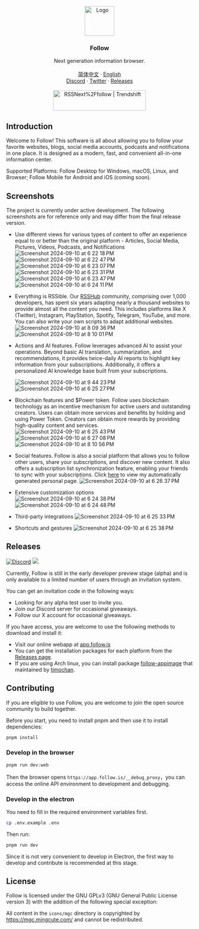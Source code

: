 <div align="center">
  <a href="https://github.com/RSSNext/Follow">
    <img src="https://github.com/RSSNext/follow/assets/41265413/c6c02ad5-cddc-46f5-8420-a47afe1c82fe" alt="Logo" width="80" height="80">
  </a>

  <h3>Follow</h3>

  <p>
    Next generation information browser.
    <br />
    <br />
    <a href="README.zh-cn.md"><u>简体中文</u></a>
    ·
    <a href="README.md"><u>English</u></a>
    <br />
    <a href="https://discord.gg/xHCVQZ6wmZ">Discord</a>
    ·
    <a href="https://x.com/intent/follow?screen_name=follow_app_">Twitter</a>
    ·
    <a href="https://github.com/RSSNext/Follow/releases">Releases</a>
    <br />
    <br />
    <a href="https://trendshift.io/repositories/9938" target="_blank"><img src="https://trendshift.io/api/badge/repositories/9938" alt="RSSNext%2Ffollow | Trendshift" style="width: 250px; height: 55px;" width="250" height="55"/></a>
  </p>
</div>

## Introduction

Welcome to Follow! This software is all about allowing you to follow your favorite websites, blogs, social media accounts, podcasts and notifications in one place. It is designed as a modern, fast, and convenient all-in-one information center.

Supported Platforms: Follow Desktop for Windows, macOS, Linux, and Browser; Follow Mobile for Android and iOS (coming soon).

## Screenshots

The project is currently under active development. The following screenshots are for reference only and may differ from the final release version.

- Use different views for various types of content to offer an experience equal to or better than the original platform - Articles, Social Media, Pictures, Videos, Podcasts, and Notifications
  ![Screenshot 2024-09-10 at 6 22 18 PM](https://github.com/user-attachments/assets/1958ec70-1916-47c5-82d0-3bd8e43f3a26)
  ![Screenshot 2024-09-10 at 6 22 47 PM](https://github.com/user-attachments/assets/1d0c3ed7-3da5-45e6-a264-399e8ea4071b)
  ![Screenshot 2024-09-10 at 6 23 07 PM](https://github.com/user-attachments/assets/d21d54be-c343-4ac6-99f0-90c1e410245a)
  ![Screenshot 2024-09-10 at 6 23 31 PM](https://github.com/user-attachments/assets/1781f368-8375-4b50-a66c-c8d8340f3ffb)
  ![Screenshot 2024-09-10 at 6 23 47 PM](https://github.com/user-attachments/assets/6ccfeada-dbc3-4c76-8ca2-5dcac8c06804)
  ![Screenshot 2024-09-10 at 6 24 11 PM](https://github.com/user-attachments/assets/f723d62a-1be7-48b1-a42c-83960af133be)

- Everything is RSSible. Our [RSSHub](https://github.com/DIYgod/RSSHub) community, comprising over 1,000 developers, has spent six years adapting nearly a thousand websites to provide almost all the content you need. This includes platforms like X (Twitter), Instagram, PlayStation, Spotify, Telegram, YouTube, and more. You can also write your own scripts to adapt additional websites.
  ![Screenshot 2024-09-10 at 8 09 36 PM](https://github.com/user-attachments/assets/5bd445f3-e005-4273-b892-7b29212970e2)
  ![Screenshot 2024-09-10 at 8 10 01 PM](https://github.com/user-attachments/assets/25fbc9d2-ea10-4477-a4e9-1732f59fcb57)

- Actions and AI features. Follow leverages advanced AI to assist your operations. Beyond basic AI translation, summarization, and recommendations, it provides twice-daily AI reports to highlight key information from your subscriptions. Additionally, it offers a personalized AI knowledge base built from your subscriptions.

  ![Screenshot 2024-09-10 at 9 44 23 PM](https://github.com/user-attachments/assets/1801f1ba-e57f-4daf-8120-32631b0bdc2c)
  ![Screenshot 2024-09-10 at 6 25 27 PM](https://github.com/user-attachments/assets/ddd14398-f735-433c-91cb-a2898ddf2098)

- Blockchain features and $Power token. Follow uses blockchain technology as an incentive mechanism for active users and outstanding creators. Users can obtain more services and benefits by holding and using Power Token. Creators can obtain more rewards by providing high-quality content and services.
  ![Screenshot 2024-09-10 at 6 25 43 PM](https://github.com/user-attachments/assets/351ac415-d94e-4d5a-af42-37656c3e535c)
  ![Screenshot 2024-09-10 at 6 27 08 PM](https://github.com/user-attachments/assets/82d71c46-c039-41b9-b3cd-5ad078ff14a5)
  ![Screenshot 2024-09-10 at 8 10 56 PM](https://github.com/user-attachments/assets/2424dfd4-59a6-4dad-8eb7-8db61a711b45)

- Social features. Follow is also a social platform that allows you to follow other users, share your subscriptions, and discover new content. It also offers a subscription list synchronization feature, enabling your friends to sync with your subscriptions. Click [here](https://app.follow.is/profile/54728159538884608) to view my automatically generated personal page.
  ![Screenshot 2024-09-10 at 6 26 37 PM](https://github.com/user-attachments/assets/b636fd6d-0fcb-436b-8856-f7a965dba12d)

- Extensive customization options
  ![Screenshot 2024-09-10 at 6 24 38 PM](https://github.com/user-attachments/assets/53ff78cd-02d0-4eeb-a10f-40ae21d85912)
  ![Screenshot 2024-09-10 at 6 24 48 PM](https://github.com/user-attachments/assets/64bf2e9e-d9fe-4a90-bb3d-975ddb3e6558)

- Third-party integrations
  ![Screenshot 2024-09-10 at 6 25 33 PM](https://github.com/user-attachments/assets/ea86fdbd-4b53-47ae-8bc5-d9a382ef07b5)

- Shortcuts and gestures
  ![Screenshot 2024-09-10 at 6 25 38 PM](https://github.com/user-attachments/assets/43116bea-47b9-4c17-bc4f-92fb101a37a5)

## Releases

[![Discord](https://img.shields.io/discord/1243823539426033696?logo=discord&label=Discord&style=flat-square&color=5865F2)](https://discord.gg/xHCVQZ6wmZ) [![](https://img.shields.io/badge/any_text-Follow-blue?color=2CA5E0&label=_&logo=x&cacheSeconds=3600&style=flat-square)](https://x.com/intent/follow?screen_name=follow_app_)

Currently, Follow is still in the early developer preview stage (alpha) and is only available to a limited number of users through an invitation system.

You can get an invitation code in the following ways:

- Looking for any alpha test user to invite you.
- Join our Discord server for occasional giveaways.
- Follow our X account for occasional giveaways.

If you have access, you are welcome to use the following methods to download and install it:

- Visit our online webapp at [app.follow.is](https://app.follow.is)
- You can get the installation packages for each platform from the [Releases page](https://github.com/RSSNext/Follow/releases).
- If you are using Arch linux, you can install package [follow-appimage](https://aur.archlinux.org/packages/follow-appimage) that maintained by [timochan](https://github.com/ttimochan).

## Contributing

If you are eligible to use Follow, you are welcome to join the open source community to build together.

Before you start, you need to install pnpm and then use it to install dependencies:

```sh
pnpm install
```

### Develop in the browser

```sh
pnpm run dev:web
```

Then the browser opens `https://app.follow.is/__debug_proxy`，you can access the online API environment to development and debugging.

### Develop in the electron

You need to fill in the required environment variables first.

```sh
cp .env.example .env
```

Then run:

```sh
pnpm run dev
```

Since it is not very convenient to develop in Electron, the first way to develop and contribute is recommended at this stage.

## License

Follow is licensed under the GNU GPLv3 (GNU General Public License version 3) with the addition of the following special exception:

All content in the `icons/mgc` directory is copyrighted by https://mgc.mingcute.com/ and cannot be redistributed.
